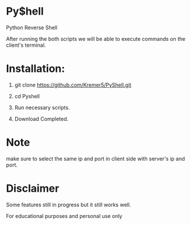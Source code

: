 # Py$hell
Python Reverse Shell

After running the both scripts we will be able to execute commands on the client's terminal.


# Installation:
 1. git clone https://github.com/Kremer5/PyShell.git

 2. cd Pyshell

 3. Run necessary scripts.

 4. Download Completed.


# Note
make sure to select the same ip and port in client side with server's ip and port.


# Disclaimer
Some features still in progress but it still works well. 

For educational purposes and personal use only


